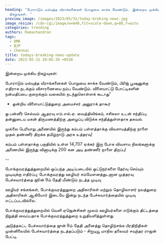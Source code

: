 ```yaml
---
heading: "போராடும் மல்யுத்த வீராங்கனைகள் பொறுமை காக்க வேண்டும். இன்றைய முக்கிய
  நிகழ்வுகள். "
preview_image: /images/2023/05/31/today-breking-news.jpg
image_resize: /cdn-cgi/image/w=640,fit=scale-down,q=80,f=auto
categories: trending
authors: Ramachandran
tags:
  - DMK
  - BJP
  - Chennai
title: todays-breaking-news-update
date: 2023-05-31 20:05:39 +0530
---
```

இன்றைய முக்கிய நிகழ்வுகள்:

போராடும் மல்யுத்த வீராங்கனைகள் பொறுமை காக்க வேண்டும், பிரிஜ் பூஷனுக்கு எதிராக நடக்கும் விசாரணையை நம்ப வேண்டும். விளையாட்டு போட்டிகளின் நன்மதிப்பை குறைக்கும் வகையில் நடந்துகொள்ளக் கூடாது"

* ஒன்றிய விளையாட்டுத்துறை அமைச்சர் அனுராக் தாகூர்

ஓ.பன்னீர் செல்வம் ஆதரவு எம்.எல்.ஏ. வைத்திலிங்கம், சசிகலா உடன் சந்திப்பு. தன்னுடைய மகன் திருமணத்திற்கு அழைப்பு விடுக்க சந்தித்துள்ளதாக தகவல்.

முல்லை பெரியாறு அணையில் இருந்து கம்பம் பள்ளத்தாக்கு விவசாயத்திற்கு நாளை முதல் தண்ணீர் திறக்க தமிழ்நாடு அரசு உத்தரவு!

கம்பம் பள்ளதாக்கு பகுதியில் உள்ள 14,707 ஏக்கர் இரு போக விவசாய நிலங்களுக்கு அணையில் இருந்து வினாடிக்கு 200 கன அடி தண்ணீர் நாளை திறப்பு!

\--

போக்குவரத்துத்துறையில் ஒப்பந்த அடிப்படையில் ஓட்டுநர்களை தேர்வு செய்யும் முடிவுக்கு எதிர்ப்பு; போக்குவரத்து ஊழியர் சம்மேளனத்துடனான முத்தரவு பேச்சுவார்த்தை ஜூன் 9ம் தேதி மீண்டும் நடத்த முடிவு

ஊழியர் சங்கங்கள், போக்குவரத்துதுறை அதிகாரிகள் மற்றும் தொழிலாளர் நலத்துறை அதிகாரிகள் ஆகியோர் இடையே இன்று நடந்த பேச்சுவார்த்தையில் முடிவு எட்டப்படவில்லை.

போக்குவரத்துத்துறையில் வெளி ஏஜென்சிகள் மூலம் ஊழியர்களை எடுக்கும் திட்டத்தை நிறுத்தி வைப்பதாக போக்குவரத்துத்துறை உறுதியளித்துள்ளது 

அடுத்தகட்ட பேச்சுவார்த்தை ஜுன் 9ம் தேதி அனைத்து தொழிற்சங்க பிரதிநிதிகள் முன்னிலையில் பேச்சுவார்த்தை நடத்தப்படும் - சிஐடியூ மாநில தலைவர் சவுந்தர ராஜன் பேட்டி.